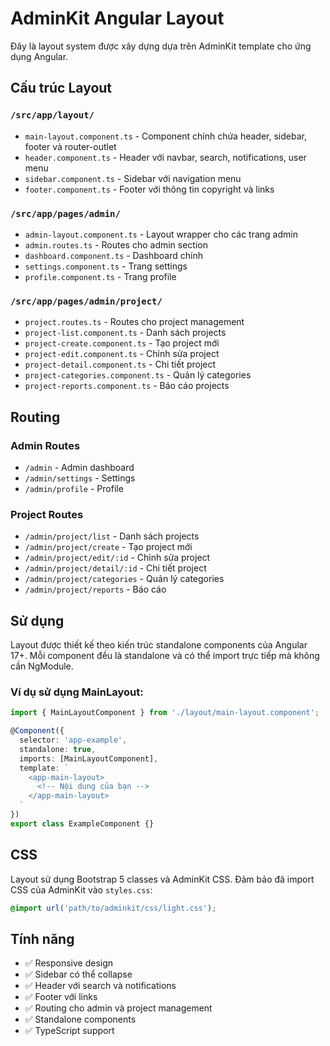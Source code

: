 # AdminKit Angular Layout

Đây là layout system được xây dựng dựa trên AdminKit template cho ứng dụng Angular.

## Cấu trúc Layout

### `/src/app/layout/`
- `main-layout.component.ts` - Component chính chứa header, sidebar, footer và router-outlet
- `header.component.ts` - Header với navbar, search, notifications, user menu
- `sidebar.component.ts` - Sidebar với navigation menu
- `footer.component.ts` - Footer với thông tin copyright và links

### `/src/app/pages/admin/`
- `admin-layout.component.ts` - Layout wrapper cho các trang admin
- `admin.routes.ts` - Routes cho admin section
- `dashboard.component.ts` - Dashboard chính
- `settings.component.ts` - Trang settings
- `profile.component.ts` - Trang profile

### `/src/app/pages/admin/project/`
- `project.routes.ts` - Routes cho project management
- `project-list.component.ts` - Danh sách projects
- `project-create.component.ts` - Tạo project mới
- `project-edit.component.ts` - Chỉnh sửa project
- `project-detail.component.ts` - Chi tiết project
- `project-categories.component.ts` - Quản lý categories
- `project-reports.component.ts` - Báo cáo projects

## Routing

### Admin Routes
- `/admin` - Admin dashboard
- `/admin/settings` - Settings
- `/admin/profile` - Profile

### Project Routes
- `/admin/project/list` - Danh sách projects
- `/admin/project/create` - Tạo project mới
- `/admin/project/edit/:id` - Chỉnh sửa project
- `/admin/project/detail/:id` - Chi tiết project
- `/admin/project/categories` - Quản lý categories
- `/admin/project/reports` - Báo cáo

## Sử dụng

Layout được thiết kế theo kiến trúc standalone components của Angular 17+. Mỗi component đều là standalone và có thể import trực tiếp mà không cần NgModule.

### Ví dụ sử dụng MainLayout:
```typescript
import { MainLayoutComponent } from './layout/main-layout.component';

@Component({
  selector: 'app-example',
  standalone: true,
  imports: [MainLayoutComponent],
  template: `
    <app-main-layout>
      <!-- Nội dung của bạn -->
    </app-main-layout>
  `
})
export class ExampleComponent {}
```

## CSS

Layout sử dụng Bootstrap 5 classes và AdminKit CSS. Đảm bảo đã import CSS của AdminKit vào `styles.css`:

```css
@import url('path/to/adminkit/css/light.css');
```

## Tính năng

- ✅ Responsive design
- ✅ Sidebar có thể collapse
- ✅ Header với search và notifications
- ✅ Footer với links
- ✅ Routing cho admin và project management
- ✅ Standalone components
- ✅ TypeScript support
